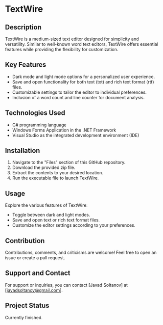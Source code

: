 # TextWire

## Description
TextWire is a medium-sized text editor designed for simplicity and versatility. Similar to well-known word text editors, TextWire offers essential features while providing the flexibility for customization.

## Key Features
- Dark mode and light mode options for a personalized user experience.
- Save and open functionality for both text (txt) and rich text format (rtf) files.
- Customizable settings to tailor the editor to individual preferences.
- Inclusion of a word count and line counter for document analysis.

## Technologies Used
- C# programming language
- Windows Forms Application in the .NET Framework
- Visual Studio as the integrated development environment (IDE)

## Installation
1. Navigate to the "Files" section of this GitHub repository.
2. Download the provided zip file.
3. Extract the contents to your desired location.
4. Run the executable file to launch TextWire.

## Usage
Explore the various features of TextWire:
- Toggle between dark and light modes.
- Save and open text or rich text format files.
- Customize the editor settings according to your preferences.

## Contribution
Contributions, comments, and criticisms are welcome! Feel free to open an issue or create a pull request.

## Support and Contact
For support or inquiries, you can contact [Javad Soltanov] at [javadsoltanov@gmail.com].

## Project Status
Currently finished.

